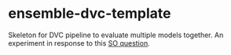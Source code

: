 # ensemble-dvc-template

Skeleton for DVC pipeline to evaluate multiple models together.
An experiment in response to this
[SO question](https://stackoverflow.com/questions/74236782/experiment-tracking-for-multiple-ml-independent-models-using-wandb-in-a-single-m).
